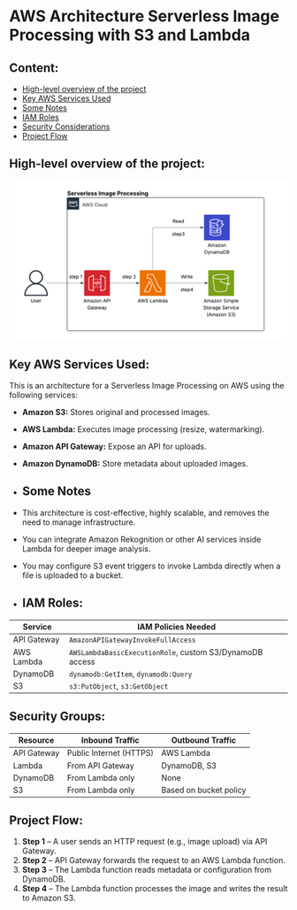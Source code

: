 # AWS Architecture Serverless Image Processing with S3 and Lambda
## Content:
- [High-level overview of the project](#high-level-overview-of-the-project)
- [Key AWS Services Used](#key-aws-services-used)
- [Some Notes](#some-notes)
- [IAM Roles](#some-notes)
- [Security Considerations](#Security-Considerations)
- [Project Flow](#project-flow)
## High-level overview of the project:
![Architecture](Image.png)
## Key AWS Services Used:
This is an architecture for a Serverless Image Processing on AWS using the following services:  

* **Amazon S3:** Stores original and processed images.  
* **AWS Lambda:** Executes image processing (resize, watermarking).  
* **Amazon API Gateway:**  Expose an API for uploads.  
* **Amazon DynamoDB:** Store metadata about uploaded images.
  
* ## Some Notes
  
* This architecture is cost-effective, highly scalable, and removes the need to manage infrastructure. 
*  You can integrate Amazon Rekognition or other AI services inside Lambda for deeper image analysis.
*  You may configure S3 event triggers to invoke Lambda directly when a file is uploaded to a bucket.
*  ## IAM Roles:

| Service           | IAM Policies Needed                                     |
|-------------------|---------------------------------------------------------|
| API Gateway       | `AmazonAPIGatewayInvokeFullAccess`                      |
| AWS Lambda        | `AWSLambdaBasicExecutionRole`, custom S3/DynamoDB access |
| DynamoDB          | `dynamodb:GetItem`, `dynamodb:Query`                    |
| S3                | `s3:PutObject`, `s3:GetObject`                          |


   ## Security Groups:

| Resource         | Inbound Traffic                 | Outbound Traffic                        |
|------------------|----------------------------------|------------------------------------------|
| API Gateway      | Public Internet (HTTPS)         | AWS Lambda                               |
| Lambda           | From API Gateway                | DynamoDB, S3                             |
| DynamoDB         | From Lambda only                | None                                     |
| S3               | From Lambda only                | Based on bucket policy                   |


## Project Flow:

1. **Step 1** – A user sends an HTTP request (e.g., image upload) via API Gateway.
2. **Step 2** – API Gateway forwards the request to an AWS Lambda function.
3. **Step 3** – The Lambda function reads metadata or configuration from DynamoDB.
4. **Step 4** – The Lambda function processes the image and writes the result to Amazon S3.




